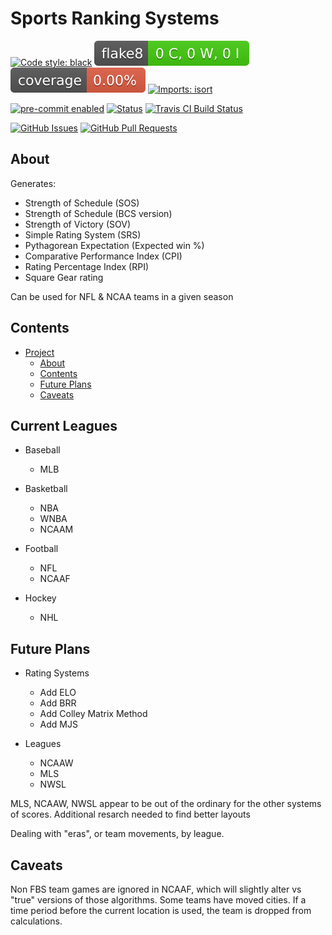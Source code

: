 # Sports Ranking Systems

[![Code style: black](https://img.shields.io/badge/code%20style-black-000000.svg)](https://github.com/psf/black)
[![Flake8 Status](./reports/flake8/badge.svg)](./reports/flake8/index.html)
[![Coverage Status](./reports/coverage/badge.svg)](./reports/coverage/badge.svg)
[![Imports: isort](https://img.shields.io/badge/%20imports-isort-%231674b1?style=flat&labelColor=ef8336)](https://pycqa.github.io/isort/)

[![pre-commit enabled](https://img.shields.io/badge/pre--commit-enabled-brightgreen?logo=pre-commit&logoColor=white)](https://pre-commit.com/)
[![Status](https://img.shields.io/badge/status-active-success.svg)]()
[![Travis CI Build Status](https://travis-ci.com/kylekap/Sports_Ranking_Systems.svg?branch=main)](https://travis-ci.com/kylekap/Sports_Ranking_Systems)

[![GitHub Issues](https://img.shields.io/github/issues/kylekap/Sports_Ranking_Systems.svg)](https://github.com/kylekap/Sports_Ranking_Systems/issues)
[![GitHub Pull Requests](https://img.shields.io/github/issues-pr/kylekap/Sports_Ranking_Systems.svg)](https://github.com/kylekap/Sports_Ranking_Systems/pulls)


## About
Generates:
- Strength of Schedule (SOS)
- Strength of Schedule (BCS version)
- Strength of Victory (SOV)
- Simple Rating System (SRS)
- Pythagorean Expectation (Expected win %)
- Comparative Performance Index (CPI)
- Rating Percentage Index (RPI)
- Square Gear rating


Can be used for NFL & NCAA teams in a given season


## Contents
- [Project](#football-sos)
  - [About](#about)
  - [Contents](#contents)
  - [Future Plans](#future-plans)
  - [Caveats](#caveats)  

## Current Leagues
- Baseball
  - MLB

- Basketball
  - NBA
  - WNBA
  - NCAAM

- Football
  - NFL
  - NCAAF

- Hockey
  - NHL

## Future Plans
- Rating Systems
  - Add ELO
  - Add BRR
  - Add Colley Matrix Method
  - Add MJS

- Leagues
  - NCAAW
  - MLS
  - NWSL


MLS, NCAAW, NWSL appear to be out of the ordinary for the other systems of scores. Additional resarch needed to find better layouts

Dealing with "eras", or team movements, by league.

## Caveats
Non FBS team games are ignored in NCAAF, which will slightly alter vs "true" versions of those algorithms.
Some teams have moved cities. If a time period before the current location is used, the team is dropped from calculations.